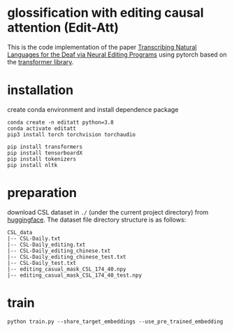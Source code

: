 # glossification with editing causal attention (Edit-Att)

This is the code implementation of the paper [Transcribing Natural Languages for the Deaf via Neural Editing Programs](https://ojs.aaai.org/index.php/AAAI/article/view/21457) using pytorch based on the [transformer library](https://github.com/tunz/transformer-pytorch).

# installation

create conda environment and install dependence package

```shell
conda create -n editatt python=3.8
conda activate editatt
pip3 install torch torchvision torchaudio

pip install transformers
pip install tensorboardX
pip install tokenizers
pip install nltk
```

# preparation

download CSL dataset in ```./``` (under the current project directory) from [huggingface](https://huggingface.co/). 
The dataset file directory structure is as follows:

```
CSL_data
|-- CSL-Daily.txt
|-- CSL-Daily_editing.txt
|-- CSL-Daily_editing_chinese.txt
|-- CSL-Daily_editing_chinese_test.txt
|-- CSL-Daily_test.txt
|-- editing_casual_mask_CSL_174_40.npy
|-- editing_casual_mask_CSL_174_40_test.npy
```

# train

```shell
python train.py --share_target_embeddings --use_pre_trained_embedding
```
